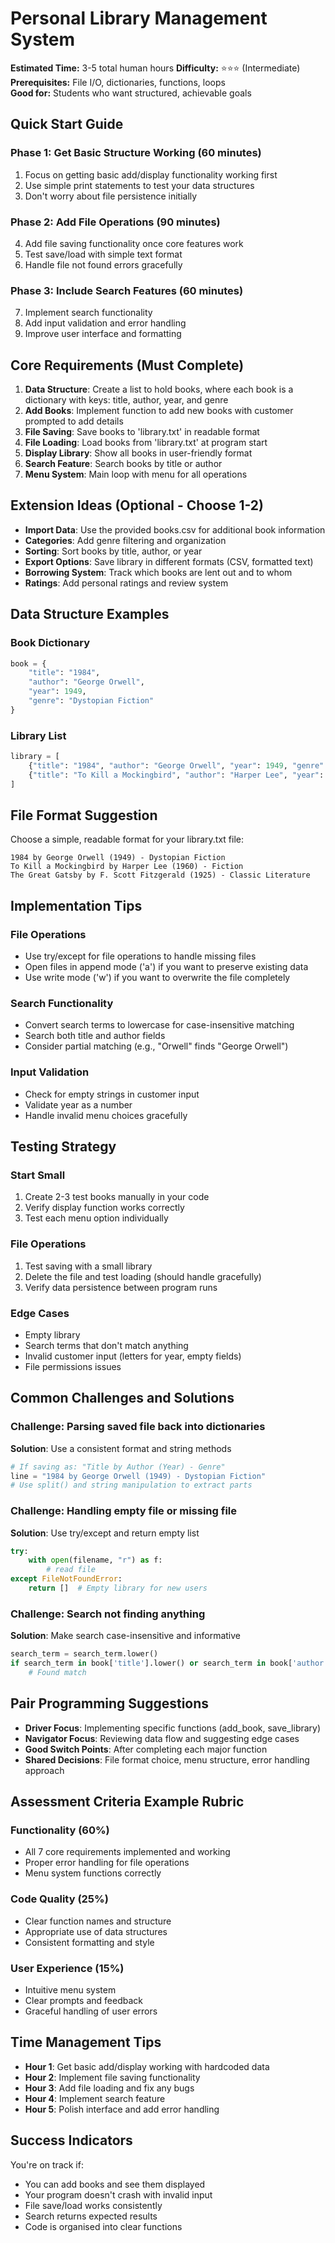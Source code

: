 # Personal Library Management System

**Estimated Time:** 3-5 total human hours
**Difficulty:** ⭐⭐⭐ (Intermediate)  
**Prerequisites:** File I/O, dictionaries, functions, loops  
**Good for:** Students who want structured, achievable goals

## Quick Start Guide

### Phase 1: Get Basic Structure Working (60 minutes)
1. Focus on getting basic add/display functionality working first
2. Use simple print statements to test your data structures
3. Don't worry about file persistence initially

### Phase 2: Add File Operations (90 minutes)
4. Add file saving functionality once core features work
5. Test save/load with simple text format
6. Handle file not found errors gracefully

### Phase 3: Include Search Features (60 minutes)
7. Implement search functionality  
8. Add input validation and error handling
9. Improve user interface and formatting

## Core Requirements (Must Complete)

1. **Data Structure**: Create a list to hold books, where each book is a dictionary with keys: title, author, year, and genre
2. **Add Books**: Implement function to add new books with customer prompted to add details
3. **File Saving**: Save books to 'library.txt' in readable format
4. **File Loading**: Load books from 'library.txt' at program start
5. **Display Library**: Show all books in user-friendly format
6. **Search Feature**: Search books by title or author
7. **Menu System**: Main loop with menu for all operations

## Extension Ideas (Optional - Choose 1-2)

- **Import Data**: Use the provided books.csv for additional book information
- **Categories**: Add genre filtering and organization
- **Sorting**: Sort books by title, author, or year
- **Export Options**: Save library in different formats (CSV, formatted text)
- **Borrowing System**: Track which books are lent out and to whom
- **Ratings**: Add personal ratings and review system

## Data Structure Examples

### Book Dictionary
```python
book = {
    "title": "1984",
    "author": "George Orwell", 
    "year": 1949,
    "genre": "Dystopian Fiction"
}
```

### Library List
```python
library = [
    {"title": "1984", "author": "George Orwell", "year": 1949, "genre": "Dystopian Fiction"},
    {"title": "To Kill a Mockingbird", "author": "Harper Lee", "year": 1960, "genre": "Fiction"}
]
```

## File Format Suggestion

Choose a simple, readable format for your library.txt file:
```
1984 by George Orwell (1949) - Dystopian Fiction
To Kill a Mockingbird by Harper Lee (1960) - Fiction
The Great Gatsby by F. Scott Fitzgerald (1925) - Classic Literature
```

## Implementation Tips

### File Operations
- Use try/except for file operations to handle missing files
- Open files in append mode ('a') if you want to preserve existing data
- Use write mode ('w') if you want to overwrite the file completely

### Search Functionality
- Convert search terms to lowercase for case-insensitive matching
- Search both title and author fields
- Consider partial matching (e.g., "Orwell" finds "George Orwell")

### Input Validation
- Check for empty strings in customer input
- Validate year as a number
- Handle invalid menu choices gracefully

## Testing Strategy

### Start Small
1. Create 2-3 test books manually in your code
2. Verify display function works correctly
3. Test each menu option individually

### File Operations
1. Test saving with a small library
2. Delete the file and test loading (should handle gracefully)
3. Verify data persistence between program runs

### Edge Cases
- Empty library
- Search terms that don't match anything
- Invalid customer input (letters for year, empty fields)
- File permissions issues

## Common Challenges and Solutions

### Challenge: Parsing saved file back into dictionaries
**Solution**: Use a consistent format and string methods
```python
# If saving as: "Title by Author (Year) - Genre"
line = "1984 by George Orwell (1949) - Dystopian Fiction"
# Use split() and string manipulation to extract parts
```

### Challenge: Handling empty file or missing file
**Solution**: Use try/except and return empty list
```python
try:
    with open(filename, "r") as f:
        # read file
except FileNotFoundError:
    return []  # Empty library for new users
```

### Challenge: Search not finding anything
**Solution**: Make search case-insensitive and informative
```python
search_term = search_term.lower()
if search_term in book['title'].lower() or search_term in book['author'].lower():
    # Found match
```

## Pair Programming Suggestions

- **Driver Focus**: Implementing specific functions (add_book, save_library)
- **Navigator Focus**: Reviewing data flow and suggesting edge cases
- **Good Switch Points**: After completing each major function
- **Shared Decisions**: File format choice, menu structure, error handling approach

## Assessment Criteria Example Rubric

### Functionality (60%)
- All 7 core requirements implemented and working
- Proper error handling for file operations
- Menu system functions correctly

### Code Quality (25%)
- Clear function names and structure
- Appropriate use of data structures
- Consistent formatting and style

### User Experience (15%)
- Intuitive menu system
- Clear prompts and feedback
- Graceful handling of user errors

## Time Management Tips

- **Hour 1**: Get basic add/display working with hardcoded data
- **Hour 2**: Implement file saving functionality
- **Hour 3**: Add file loading and fix any bugs
- **Hour 4**: Implement search feature
- **Hour 5**: Polish interface and add error handling

## Success Indicators

You're on track if:
- You can add books and see them displayed
- Your program doesn't crash with invalid input
- File save/load works consistently
- Search returns expected results
- Code is organised into clear functions
